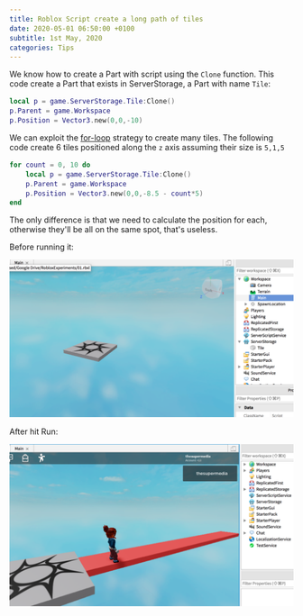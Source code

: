 ```yaml
---
title: Roblox Script create a long path of tiles
date: 2020-05-01 06:50:00 +0100
subtitle: 1st May, 2020
categories: Tips
---
```


We know how to create a Part with script using the `Clone` function. This code create a Part that exists in ServerStorage, a Part with name `Tile`:

```lua
local p = game.ServerStorage.Tile:Clone()
p.Parent = game.Workspace
p.Position = Vector3.new(0,0,-10)
```

We can exploit the [for-loop](https://developer.roblox.com/en-us/articles/Loops) strategy to create many tiles. The following code create 6 tiles positioned along the `z` axis assuming their size is `5,1,5`

```lua
for count = 0, 10 do
	local p = game.ServerStorage.Tile:Clone()
	p.Parent = game.Workspace
	p.Position = Vector3.new(0,0,-8.5 - count*5)
end
```

The only difference is that we need to calculate the position for each, otherwise they'll be all on the same spot, that's useless.

Before running it:

![](../assets/tips/n328_screen-shot-2020-05-01-at-10.47.40.png)

After hit Run:

![](../assets/tips/n318_screen-shot-2020-05-01-at-10.48.09.png)